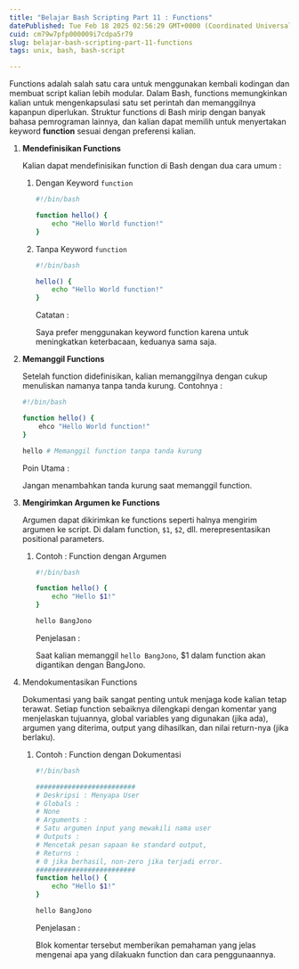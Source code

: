 ```yaml
---
title: "Belajar Bash Scripting Part 11 : Functions"
datePublished: Tue Feb 18 2025 02:56:29 GMT+0000 (Coordinated Universal Time)
cuid: cm79w7pfp000009i7cdpa5r79
slug: belajar-bash-scripting-part-11-functions
tags: unix, bash, bash-script

---
```


Functions adalah salah satu cara untuk menggunakan kembali kodingan dan membuat script kalian lebih modular. Dalam Bash, functions memungkinkan kalian untuk mengenkapsulasi satu set perintah dan memanggilnya kapanpun diperlukan. Struktur functions di Bash mirip dengan banyak bahasa pemrograman lainnya, dan kalian dapat memilih untuk menyertakan keyword **function** sesuai dengan preferensi kalian.

1. **Mendefinisikan Functions**
    
    Kalian dapat mendefinisikan function di Bash dengan dua cara umum :
    
    1. Dengan Keyword `function`
        
        ```bash
        #!/bin/bash
        
        function hello() {
            echo "Hello World function!"
        }
        ```
        
    2. Tanpa Keyword `function`
        
        ```bash
        #!/bin/bash
        
        hello() {
            echo "Hello World function!"
        }
        ```
        
        Catatan :
        
        Saya prefer menggunakan keyword function karena untuk meningkatkan keterbacaan, keduanya sama saja.
        
2. **Memanggil Functions**
    
    Setelah function didefinisikan, kalian memanggilnya dengan cukup menuliskan namanya tanpa tanda kurung. Contohnya :
    
    ```bash
    #!/bin/bash
    
    function hello() {
        ehco "Hello World function!"
    }
    
    hello # Memanggil function tanpa tanda kurung
    ```
    
    Poin Utama :
    
    Jangan menambahkan tanda kurung saat memanggil function.
    
3. **Mengirimkan Argumen ke Functions**
    
    Argumen dapat dikirimkan ke functions seperti halnya mengirim argumen ke script. Di dalam function, `$1`, `$2`, dll. merepresentasikan positional parameters.
    
    1. Contoh : Function dengan Argumen
        
        ```bash
        #!/bin/bash
        
        function hello() {
            echo "Hello $1!"
        }
        
        hello BangJono
        ```
        
        Penjelasan :
        
        Saat kalian memanggil `hello BangJono`, $1 dalam function akan digantikan dengan BangJono.
        
4. Mendokumentasikan Functions
    
    Dokumentasi yang baik sangat penting untuk menjaga kode kalian tetap terawat. Setiap function sebaiknya dilengkapi dengan komentar yang menjelaskan tujuannya, global variables yang digunakan (jika ada), argumen yang diterima, output yang dihasilkan, dan nilai return-nya (jika berlaku).
    
    1. Contoh : Function dengan Dokumentasi
        
        ```bash
        #!/bin/bash
        
        #########################
        # Deskripsi : Menyapa User
        # Globals :
        # None
        # Arguments :
        # Satu argumen input yang mewakili nama user
        # Outputs :
        # Mencetak pesan sapaan ke standard output,
        # Returns :
        # 0 jika berhasil, non-zero jika terjadi error.
        #########################
        function hello() {
            echo "Hello $1!"
        }
        
        hello BangJono
        ```
        
        Penjelasan :
        
        Blok komentar tersebut memberikan pemahaman yang jelas mengenai apa yang dilakuakn function dan cara penggunaannya.